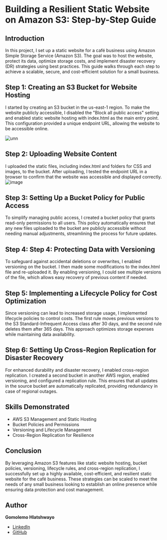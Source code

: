 # Building a Resilient Static Website on Amazon S3: Step-by-Step Guide  

## Introduction  
In this project, I set up a static website for a café business using Amazon Simple Storage Service (Amazon S3). The goal was to host the website, protect its data, optimize storage costs, and implement disaster recovery (DR) strategies using best practices. This guide walks through each step to achieve a scalable, secure, and cost-efficient solution for a small business.

## Step 1: Creating an S3 Bucket for Website Hosting
I started by creating an S3 bucket in the us-east-1 region. To make the website publicly accessible, I disabled the "Block all public access" setting and enabled static website hosting with index.html as the main entry point. This configuration provided a unique endpoint URL, allowing the website to be accessible online.

![unn](https://github.com/user-attachments/assets/41123ffe-0b9f-42dd-a4db-468faf091570)



## Step 2: Uploading Website Content
I uploaded the static files, including index.html and folders for CSS and images, to the bucket. After uploading, I tested the endpoint URL in a browser to confirm that the website was accessible and displayed correctly.
![image](https://github.com/user-attachments/assets/0ab31026-5268-4e30-8cde-4de4fbce9492)


## Step 3: Setting Up a Bucket Policy for Public Access
To simplify managing public access, I created a bucket policy that grants read-only permissions to all users. This policy automatically ensures that any new files uploaded to the bucket are publicly accessible without needing manual adjustments, streamlining the process for future updates.

## Step 4: Step 4: Protecting Data with Versioning
To safeguard against accidental deletions or overwrites, I enabled versioning on the bucket. I then made some modifications to the index.html file and re-uploaded it. By enabling versioning, I could see multiple versions of the file, which allows easy recovery of previous content if needed.

## Step 5: Implementing a Lifecycle Policy for Cost Optimization
Since versioning can lead to increased storage usage, I implemented lifecycle policies to control costs. The first rule moves previous versions to the S3 Standard-Infrequent Access class after 30 days, and the second rule deletes them after 365 days. This approach optimizes storage expenses while maintaining data availability.

## Step 6: Setting Up Cross-Region Replication for Disaster Recovery
For enhanced durability and disaster recovery, I enabled cross-region replication. I created a second bucket in another AWS region, enabled versioning, and configured a replication rule. This ensures that all updates in the source bucket are automatically replicated, providing redundancy in case of regional outages.


## Skills Demonstrated  
- AWS S3 Management and Static Hosting  
- Bucket Policies and Permissions  
- Versioning and Lifecycle Management  
- Cross-Region Replication for Resilience  

## Conclusion  
By leveraging Amazon S3 features like static website hosting, bucket policies, versioning, lifecycle rules, and cross-region replication, I successfully set up a highly available, cost-efficient, and resilient static website for the café business. These strategies can be scaled to meet the needs of any small business looking to establish an online presence while ensuring data protection and cost management. 
 

## Author  
**Gomolemo Hlatshwayo**  
- [LinkedIn](https://www.linkedin.com/in/lemon-paw)  
- [GitHub](https://github.com/lemon-paw)  
